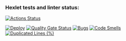 ### Hexlet tests and linter status:

[![Actions Status](https://github.com/kronnoss37/frontend-project-11/actions/workflows/hexlet-check.yml/badge.svg)](https://github.com/kronnoss37/frontend-project-11/actions)
<!-- Badges -->
[![Deploy](https://github.com/kronnoss37/frontend-project-11/actions/workflows/deployment.yml/badge.svg)](https://github.com/kronnoss37/frontend-project-11/actions/workflows/deployment.yml)
[![Quality Gate Status](https://sonarcloud.io/api/project_badges/measure?project=kronnoss37_frontend-project-11&metric=alert_status)](https://sonarcloud.io/summary/new_code?id=kronnoss37_frontend-project-11)
[![Bugs](https://sonarcloud.io/api/project_badges/measure?project=kronnoss37_frontend-project-11&metric=bugs)](https://sonarcloud.io/summary/new_code?id=kronnoss37_frontend-project-11)
[![Code Smells](https://sonarcloud.io/api/project_badges/measure?project=kronnoss37_frontend-project-11&metric=code_smells)](https://sonarcloud.io/summary/new_code?id=kronnoss37_frontend-project-11)
[![Duplicated Lines (%)](https://sonarcloud.io/api/project_badges/measure?project=kronnoss37_frontend-project-11&metric=duplicated_lines_density)](https://sonarcloud.io/summary/new_code?id=kronnoss37_frontend-project-11)